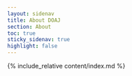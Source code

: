 ```yaml
---
layout: sidenav
title: About DOAJ
section: About
toc: true
sticky_sidenav: true
highlight: false
---
```


{% include_relative content/index.md %}
